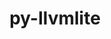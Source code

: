 ---
title: "py-llvmlite"
layout: cache
categories: [package, develop]
meta: {"compilers": ["gcc@=11.1.0", "gcc@=11.4.0", "gcc@=13.2.0", "gcc@=9.4.0", "oneapi@=2024.2.1"], "num_specs": 69, "num_specs_by_stack": {"data-vis-sdk": 4, "e4s": 29, "e4s-neoverse_v1": 4, "e4s-oneapi": 14, "e4s-power": 4, "e4s-rocm-external": 5, "ml-linux-aarch64-cpu": 2, "ml-linux-aarch64-cuda": 2, "ml-linux-x86_64-cpu": 2, "ml-linux-x86_64-cuda": 2, "root": 69}, "oss": ["ubuntu20.04", "ubuntu22.04", "ubuntu24.04"], "platforms": ["linux"], "stacks": ["data-vis-sdk", "e4s", "e4s-neoverse_v1", "e4s-oneapi", "e4s-power", "e4s-rocm-external", "ml-linux-aarch64-cpu", "ml-linux-aarch64-cuda", "ml-linux-x86_64-cpu", "ml-linux-x86_64-cuda", "root"], "targets": ["aarch64", "neoverse_v1", "ppc64le", "x86_64_v3"], "versions": ["0.41.1", "0.42.0", "0.43.0", "0.44.0"]}
spec_details: [{"compiler": "gcc@=9.4.0", "hash": "luingl3jkpa7b677vhyghcgllf4z3jcs", "os": "ubuntu20.04", "platform": "linux", "size": "-", "stacks": ["e4s-power", "root"], "tarball": "https://binaries.spack.io/develop/build_cache/linux-ubuntu20.04-ppc64le/gcc-9.4.0/py-llvmlite-0.42.0/linux-ubuntu20.04-ppc64le-gcc-9.4.0-py-llvmlite-0.42.0-luingl3jkpa7b677vhyghcgllf4z3jcs.spack", "target": "ppc64le", "variants": ["build_system=python_pip"], "versions": ["0.42.0"]}, {"compiler": "gcc@=9.4.0", "hash": "ocg3c2ylnu6wbbvziru7vqao3w3xpjg5", "os": "ubuntu20.04", "platform": "linux", "size": "-", "stacks": ["e4s-power", "root"], "tarball": "https://binaries.spack.io/develop/build_cache/linux-ubuntu20.04-ppc64le/gcc-9.4.0/py-llvmlite-0.42.0/linux-ubuntu20.04-ppc64le-gcc-9.4.0-py-llvmlite-0.42.0-ocg3c2ylnu6wbbvziru7vqao3w3xpjg5.spack", "target": "ppc64le", "variants": ["build_system=python_pip"], "versions": ["0.42.0"]}, {"compiler": "gcc@=9.4.0", "hash": "p6sqr4pda53pfjwbnp6cfncrye6g7r7v", "os": "ubuntu20.04", "platform": "linux", "size": "-", "stacks": ["e4s-power", "root"], "tarball": "https://binaries.spack.io/develop/build_cache/linux-ubuntu20.04-ppc64le/gcc-9.4.0/py-llvmlite-0.43.0/linux-ubuntu20.04-ppc64le-gcc-9.4.0-py-llvmlite-0.43.0-p6sqr4pda53pfjwbnp6cfncrye6g7r7v.spack", "target": "ppc64le", "variants": ["build_system=python_pip"], "versions": ["0.43.0"]}, {"compiler": "gcc@=9.4.0", "hash": "r77efq6jtsn2aopjgv37kjmjukn3md7d", "os": "ubuntu20.04", "platform": "linux", "size": "-", "stacks": ["e4s-power", "root"], "tarball": "https://binaries.spack.io/develop/build_cache/linux-ubuntu20.04-ppc64le/gcc-9.4.0/py-llvmlite-0.43.0/linux-ubuntu20.04-ppc64le-gcc-9.4.0-py-llvmlite-0.43.0-r77efq6jtsn2aopjgv37kjmjukn3md7d.spack", "target": "ppc64le", "variants": ["build_system=python_pip"], "versions": ["0.43.0"]}, {"compiler": "gcc@=11.1.0", "hash": "yzjl7vv7x4waetspq6v2ddekopq267wv", "os": "ubuntu20.04", "platform": "linux", "size": "-", "stacks": ["data-vis-sdk", "root"], "tarball": "https://binaries.spack.io/develop/build_cache/linux-ubuntu20.04-x86_64_v3/gcc-11.1.0/py-llvmlite-0.42.0/linux-ubuntu20.04-x86_64_v3-gcc-11.1.0-py-llvmlite-0.42.0-yzjl7vv7x4waetspq6v2ddekopq267wv.spack", "target": "x86_64_v3", "variants": ["build_system=python_pip"], "versions": ["0.42.0"]}, {"compiler": "gcc@=11.1.0", "hash": "wrugtlrz2hxvrjueym3mvqd3xcrsmvp3", "os": "ubuntu20.04", "platform": "linux", "size": "-", "stacks": ["data-vis-sdk", "root"], "tarball": "https://binaries.spack.io/develop/build_cache/linux-ubuntu20.04-x86_64_v3/gcc-11.1.0/py-llvmlite-0.42.0/linux-ubuntu20.04-x86_64_v3-gcc-11.1.0-py-llvmlite-0.42.0-wrugtlrz2hxvrjueym3mvqd3xcrsmvp3.spack", "target": "x86_64_v3", "variants": ["build_system=python_pip"], "versions": ["0.42.0"]}, {"compiler": "gcc@=11.1.0", "hash": "lkuygvbomj6vd4szagxilnix2kubed6d", "os": "ubuntu20.04", "platform": "linux", "size": "-", "stacks": ["data-vis-sdk", "root"], "tarball": "https://binaries.spack.io/develop/build_cache/linux-ubuntu20.04-x86_64_v3/gcc-11.1.0/py-llvmlite-0.42.0/linux-ubuntu20.04-x86_64_v3-gcc-11.1.0-py-llvmlite-0.42.0-lkuygvbomj6vd4szagxilnix2kubed6d.spack", "target": "x86_64_v3", "variants": ["build_system=python_pip"], "versions": ["0.42.0"]}, {"compiler": "gcc@=11.1.0", "hash": "nga3qn63voijrjovaf62ij2cidij3w74", "os": "ubuntu20.04", "platform": "linux", "size": "-", "stacks": ["root"], "tarball": "https://binaries.spack.io/develop/build_cache/linux-ubuntu20.04-x86_64_v3/gcc-11.1.0/py-llvmlite-0.42.0/linux-ubuntu20.04-x86_64_v3-gcc-11.1.0-py-llvmlite-0.42.0-nga3qn63voijrjovaf62ij2cidij3w74.spack", "target": "x86_64_v3", "variants": ["build_system=python_pip"], "versions": ["0.42.0"]}, {"compiler": "gcc@=11.1.0", "hash": "v5ysvamfxqz6jmxrt5n2u7w2demht67l", "os": "ubuntu20.04", "platform": "linux", "size": "-", "stacks": ["data-vis-sdk", "root"], "tarball": "https://binaries.spack.io/develop/build_cache/linux-ubuntu20.04-x86_64_v3/gcc-11.1.0/py-llvmlite-0.42.0/linux-ubuntu20.04-x86_64_v3-gcc-11.1.0-py-llvmlite-0.42.0-v5ysvamfxqz6jmxrt5n2u7w2demht67l.spack", "target": "x86_64_v3", "variants": ["build_system=python_pip"], "versions": ["0.42.0"]}, {"compiler": "gcc@=11.4.0", "hash": "cburgxdm32qntv5xzu4dihbyvji56moy", "os": "ubuntu22.04", "platform": "linux", "size": "-", "stacks": ["e4s-neoverse_v1", "root"], "tarball": "https://binaries.spack.io/develop/build_cache/linux-ubuntu22.04-neoverse_v1/gcc-11.4.0/py-llvmlite-0.41.1/linux-ubuntu22.04-neoverse_v1-gcc-11.4.0-py-llvmlite-0.41.1-cburgxdm32qntv5xzu4dihbyvji56moy.spack", "target": "neoverse_v1", "variants": ["build_system=python_pip"], "versions": ["0.41.1"]}, {"compiler": "gcc@=11.4.0", "hash": "dsgistuhuuws4x725an2h7lc3n4uovur", "os": "ubuntu22.04", "platform": "linux", "size": "-", "stacks": ["e4s-neoverse_v1", "root"], "tarball": "https://binaries.spack.io/develop/build_cache/linux-ubuntu22.04-neoverse_v1/gcc-11.4.0/py-llvmlite-0.41.1/linux-ubuntu22.04-neoverse_v1-gcc-11.4.0-py-llvmlite-0.41.1-dsgistuhuuws4x725an2h7lc3n4uovur.spack", "target": "neoverse_v1", "variants": ["build_system=python_pip"], "versions": ["0.41.1"]}, {"compiler": "gcc@=11.4.0", "hash": "kbpu5otxm2sl4xzxeuccbjcisco3jtqr", "os": "ubuntu22.04", "platform": "linux", "size": "-", "stacks": ["e4s-neoverse_v1", "root"], "tarball": "https://binaries.spack.io/develop/build_cache/linux-ubuntu22.04-neoverse_v1/gcc-11.4.0/py-llvmlite-0.41.1/linux-ubuntu22.04-neoverse_v1-gcc-11.4.0-py-llvmlite-0.41.1-kbpu5otxm2sl4xzxeuccbjcisco3jtqr.spack", "target": "neoverse_v1", "variants": ["build_system=python_pip"], "versions": ["0.41.1"]}, {"compiler": "gcc@=11.4.0", "hash": "mhw3y46vtk7mkpmzw5lcci3ancp67ucw", "os": "ubuntu22.04", "platform": "linux", "size": "-", "stacks": ["e4s-neoverse_v1", "root"], "tarball": "https://binaries.spack.io/develop/build_cache/linux-ubuntu22.04-neoverse_v1/gcc-11.4.0/py-llvmlite-0.41.1/linux-ubuntu22.04-neoverse_v1-gcc-11.4.0-py-llvmlite-0.41.1-mhw3y46vtk7mkpmzw5lcci3ancp67ucw.spack", "target": "neoverse_v1", "variants": ["build_system=python_pip"], "versions": ["0.41.1"]}, {"compiler": "gcc@=11.4.0", "hash": "effumegxhhwo2nbfsndan2ogqioowyqo", "os": "ubuntu22.04", "platform": "linux", "size": "-", "stacks": ["e4s-rocm-external", "root"], "tarball": "https://binaries.spack.io/develop/build_cache/linux-ubuntu22.04-x86_64_v3/gcc-11.4.0/py-llvmlite-0.42.0/linux-ubuntu22.04-x86_64_v3-gcc-11.4.0-py-llvmlite-0.42.0-effumegxhhwo2nbfsndan2ogqioowyqo.spack", "target": "x86_64_v3", "variants": ["build_system=python_pip"], "versions": ["0.42.0"]}, {"compiler": "gcc@=11.4.0", "hash": "52aphmvzpwfdmheynev6xqsfib6xcbdn", "os": "ubuntu22.04", "platform": "linux", "size": "-", "stacks": ["e4s", "root"], "tarball": "https://binaries.spack.io/develop/build_cache/linux-ubuntu22.04-x86_64_v3/gcc-11.4.0/py-llvmlite-0.42.0/linux-ubuntu22.04-x86_64_v3-gcc-11.4.0-py-llvmlite-0.42.0-52aphmvzpwfdmheynev6xqsfib6xcbdn.spack", "target": "x86_64_v3", "variants": ["build_system=python_pip"], "versions": ["0.42.0"]}, {"compiler": "gcc@=11.4.0", "hash": "vgg2rftdu4yot2vo2tclh3tqvu3en26v", "os": "ubuntu22.04", "platform": "linux", "size": "-", "stacks": ["e4s-rocm-external", "root"], "tarball": "https://binaries.spack.io/develop/build_cache/linux-ubuntu22.04-x86_64_v3/gcc-11.4.0/py-llvmlite-0.42.0/linux-ubuntu22.04-x86_64_v3-gcc-11.4.0-py-llvmlite-0.42.0-vgg2rftdu4yot2vo2tclh3tqvu3en26v.spack", "target": "x86_64_v3", "variants": ["build_system=python_pip"], "versions": ["0.42.0"]}, {"compiler": "gcc@=11.4.0", "hash": "5oeslcmcqt7kot5p36ujamtffvuksogx", "os": "ubuntu22.04", "platform": "linux", "size": "-", "stacks": ["e4s-rocm-external", "root"], "tarball": "https://binaries.spack.io/develop/build_cache/linux-ubuntu22.04-x86_64_v3/gcc-11.4.0/py-llvmlite-0.42.0/linux-ubuntu22.04-x86_64_v3-gcc-11.4.0-py-llvmlite-0.42.0-5oeslcmcqt7kot5p36ujamtffvuksogx.spack", "target": "x86_64_v3", "variants": ["build_system=python_pip"], "versions": ["0.42.0"]}, {"compiler": "gcc@=11.4.0", "hash": "irv2vv5qpmcobhg5sbkxkitexi7tf2gm", "os": "ubuntu22.04", "platform": "linux", "size": "-", "stacks": ["e4s", "root"], "tarball": "https://binaries.spack.io/develop/build_cache/linux-ubuntu22.04-x86_64_v3/gcc-11.4.0/py-llvmlite-0.42.0/linux-ubuntu22.04-x86_64_v3-gcc-11.4.0-py-llvmlite-0.42.0-irv2vv5qpmcobhg5sbkxkitexi7tf2gm.spack", "target": "x86_64_v3", "variants": ["build_system=python_pip"], "versions": ["0.42.0"]}, {"compiler": "gcc@=11.4.0", "hash": "q23hvwdkx44dmvfirwjpixddcpftt3do", "os": "ubuntu22.04", "platform": "linux", "size": "-", "stacks": ["e4s", "root"], "tarball": "https://binaries.spack.io/develop/build_cache/linux-ubuntu22.04-x86_64_v3/gcc-11.4.0/py-llvmlite-0.42.0/linux-ubuntu22.04-x86_64_v3-gcc-11.4.0-py-llvmlite-0.42.0-q23hvwdkx44dmvfirwjpixddcpftt3do.spack", "target": "x86_64_v3", "variants": ["build_system=python_pip"], "versions": ["0.42.0"]}, {"compiler": "gcc@=11.4.0", "hash": "3jupaoqdych4jd46bumhgkl5vwyth7rn", "os": "ubuntu22.04", "platform": "linux", "size": "-", "stacks": ["e4s", "root"], "tarball": "https://binaries.spack.io/develop/build_cache/linux-ubuntu22.04-x86_64_v3/gcc-11.4.0/py-llvmlite-0.42.0/linux-ubuntu22.04-x86_64_v3-gcc-11.4.0-py-llvmlite-0.42.0-3jupaoqdych4jd46bumhgkl5vwyth7rn.spack", "target": "x86_64_v3", "variants": ["build_system=python_pip"], "versions": ["0.42.0"]}, {"compiler": "gcc@=11.4.0", "hash": "y3zlntwr5lycwr4ykt36zw5lutlxps4g", "os": "ubuntu22.04", "platform": "linux", "size": "-", "stacks": ["e4s", "root"], "tarball": "https://binaries.spack.io/develop/build_cache/linux-ubuntu22.04-x86_64_v3/gcc-11.4.0/py-llvmlite-0.42.0/linux-ubuntu22.04-x86_64_v3-gcc-11.4.0-py-llvmlite-0.42.0-y3zlntwr5lycwr4ykt36zw5lutlxps4g.spack", "target": "x86_64_v3", "variants": ["build_system=python_pip"], "versions": ["0.42.0"]}, {"compiler": "gcc@=11.4.0", "hash": "mrh5kw2rvgiugo4tx3e5nhcdotyjow72", "os": "ubuntu22.04", "platform": "linux", "size": "-", "stacks": ["e4s", "root"], "tarball": "https://binaries.spack.io/develop/build_cache/linux-ubuntu22.04-x86_64_v3/gcc-11.4.0/py-llvmlite-0.42.0/linux-ubuntu22.04-x86_64_v3-gcc-11.4.0-py-llvmlite-0.42.0-mrh5kw2rvgiugo4tx3e5nhcdotyjow72.spack", "target": "x86_64_v3", "variants": ["build_system=python_pip"], "versions": ["0.42.0"]}, {"compiler": "gcc@=11.4.0", "hash": "2qhqtvoh276myggp7ho5zalxwjgsrhwy", "os": "ubuntu22.04", "platform": "linux", "size": "-", "stacks": ["e4s", "root"], "tarball": "https://binaries.spack.io/develop/build_cache/linux-ubuntu22.04-x86_64_v3/gcc-11.4.0/py-llvmlite-0.42.0/linux-ubuntu22.04-x86_64_v3-gcc-11.4.0-py-llvmlite-0.42.0-2qhqtvoh276myggp7ho5zalxwjgsrhwy.spack", "target": "x86_64_v3", "variants": ["build_system=python_pip"], "versions": ["0.42.0"]}, {"compiler": "gcc@=11.4.0", "hash": "ci2uyuttvt6iv6harkt7s4wzwptvfib2", "os": "ubuntu22.04", "platform": "linux", "size": "-", "stacks": ["e4s", "root"], "tarball": "https://binaries.spack.io/develop/build_cache/linux-ubuntu22.04-x86_64_v3/gcc-11.4.0/py-llvmlite-0.42.0/linux-ubuntu22.04-x86_64_v3-gcc-11.4.0-py-llvmlite-0.42.0-ci2uyuttvt6iv6harkt7s4wzwptvfib2.spack", "target": "x86_64_v3", "variants": ["build_system=python_pip"], "versions": ["0.42.0"]}, {"compiler": "gcc@=11.4.0", "hash": "fxwlxg6pmcodvqmxo6cvbrm3e3s3xchd", "os": "ubuntu22.04", "platform": "linux", "size": "-", "stacks": ["e4s", "root"], "tarball": "https://binaries.spack.io/develop/build_cache/linux-ubuntu22.04-x86_64_v3/gcc-11.4.0/py-llvmlite-0.42.0/linux-ubuntu22.04-x86_64_v3-gcc-11.4.0-py-llvmlite-0.42.0-fxwlxg6pmcodvqmxo6cvbrm3e3s3xchd.spack", "target": "x86_64_v3", "variants": ["build_system=python_pip"], "versions": ["0.42.0"]}, {"compiler": "gcc@=11.4.0", "hash": "s4mvkr7u5up7qknczpz4j4z7labu376e", "os": "ubuntu22.04", "platform": "linux", "size": "-", "stacks": ["e4s", "root"], "tarball": "https://binaries.spack.io/develop/build_cache/linux-ubuntu22.04-x86_64_v3/gcc-11.4.0/py-llvmlite-0.42.0/linux-ubuntu22.04-x86_64_v3-gcc-11.4.0-py-llvmlite-0.42.0-s4mvkr7u5up7qknczpz4j4z7labu376e.spack", "target": "x86_64_v3", "variants": ["build_system=python_pip"], "versions": ["0.42.0"]}, {"compiler": "gcc@=11.4.0", "hash": "7tzs3tvlppbmnb5seaafa6b6m3h334u7", "os": "ubuntu22.04", "platform": "linux", "size": "-", "stacks": ["e4s-rocm-external", "root"], "tarball": "https://binaries.spack.io/develop/build_cache/linux-ubuntu22.04-x86_64_v3/gcc-11.4.0/py-llvmlite-0.42.0/linux-ubuntu22.04-x86_64_v3-gcc-11.4.0-py-llvmlite-0.42.0-7tzs3tvlppbmnb5seaafa6b6m3h334u7.spack", "target": "x86_64_v3", "variants": ["build_system=python_pip"], "versions": ["0.42.0"]}, {"compiler": "gcc@=11.4.0", "hash": "2biokch3upxsn6z2deyhlicjtb4eyixb", "os": "ubuntu22.04", "platform": "linux", "size": "-", "stacks": ["e4s", "root"], "tarball": "https://binaries.spack.io/develop/build_cache/linux-ubuntu22.04-x86_64_v3/gcc-11.4.0/py-llvmlite-0.42.0/linux-ubuntu22.04-x86_64_v3-gcc-11.4.0-py-llvmlite-0.42.0-2biokch3upxsn6z2deyhlicjtb4eyixb.spack", "target": "x86_64_v3", "variants": ["build_system=python_pip"], "versions": ["0.42.0"]}, {"compiler": "gcc@=11.4.0", "hash": "2eq6k7w4hfzkebr4cqsjejr4zvy6lyw5", "os": "ubuntu22.04", "platform": "linux", "size": "-", "stacks": ["e4s", "root"], "tarball": "https://binaries.spack.io/develop/build_cache/linux-ubuntu22.04-x86_64_v3/gcc-11.4.0/py-llvmlite-0.42.0/linux-ubuntu22.04-x86_64_v3-gcc-11.4.0-py-llvmlite-0.42.0-2eq6k7w4hfzkebr4cqsjejr4zvy6lyw5.spack", "target": "x86_64_v3", "variants": ["build_system=python_pip"], "versions": ["0.42.0"]}, {"compiler": "gcc@=11.4.0", "hash": "5wegcni4itcd3bwbl74sis6c7zaio564", "os": "ubuntu22.04", "platform": "linux", "size": "-", "stacks": ["e4s-rocm-external", "root"], "tarball": "https://binaries.spack.io/develop/build_cache/linux-ubuntu22.04-x86_64_v3/gcc-11.4.0/py-llvmlite-0.42.0/linux-ubuntu22.04-x86_64_v3-gcc-11.4.0-py-llvmlite-0.42.0-5wegcni4itcd3bwbl74sis6c7zaio564.spack", "target": "x86_64_v3", "variants": ["build_system=python_pip"], "versions": ["0.42.0"]}, {"compiler": "gcc@=11.4.0", "hash": "jxd732zatne5v3ht6nf6gyml6cm4g3dl", "os": "ubuntu22.04", "platform": "linux", "size": "-", "stacks": ["e4s", "root"], "tarball": "https://binaries.spack.io/develop/build_cache/linux-ubuntu22.04-x86_64_v3/gcc-11.4.0/py-llvmlite-0.42.0/linux-ubuntu22.04-x86_64_v3-gcc-11.4.0-py-llvmlite-0.42.0-jxd732zatne5v3ht6nf6gyml6cm4g3dl.spack", "target": "x86_64_v3", "variants": ["build_system=python_pip"], "versions": ["0.42.0"]}, {"compiler": "gcc@=11.4.0", "hash": "ofjxetgvgntwmcep27hcjdkkaf4cx4o4", "os": "ubuntu22.04", "platform": "linux", "size": "-", "stacks": ["e4s", "root"], "tarball": "https://binaries.spack.io/develop/build_cache/linux-ubuntu22.04-x86_64_v3/gcc-11.4.0/py-llvmlite-0.42.0/linux-ubuntu22.04-x86_64_v3-gcc-11.4.0-py-llvmlite-0.42.0-ofjxetgvgntwmcep27hcjdkkaf4cx4o4.spack", "target": "x86_64_v3", "variants": ["build_system=python_pip"], "versions": ["0.42.0"]}, {"compiler": "gcc@=11.4.0", "hash": "ove6wt5owic5qet3xib6oseurul5ura6", "os": "ubuntu22.04", "platform": "linux", "size": "-", "stacks": ["e4s", "root"], "tarball": "https://binaries.spack.io/develop/build_cache/linux-ubuntu22.04-x86_64_v3/gcc-11.4.0/py-llvmlite-0.42.0/linux-ubuntu22.04-x86_64_v3-gcc-11.4.0-py-llvmlite-0.42.0-ove6wt5owic5qet3xib6oseurul5ura6.spack", "target": "x86_64_v3", "variants": ["build_system=python_pip"], "versions": ["0.42.0"]}, {"compiler": "gcc@=11.4.0", "hash": "q7a5cmt5vwvsolvbyqzqueqzbjrdtjju", "os": "ubuntu22.04", "platform": "linux", "size": "-", "stacks": ["e4s", "root"], "tarball": "https://binaries.spack.io/develop/build_cache/linux-ubuntu22.04-x86_64_v3/gcc-11.4.0/py-llvmlite-0.42.0/linux-ubuntu22.04-x86_64_v3-gcc-11.4.0-py-llvmlite-0.42.0-q7a5cmt5vwvsolvbyqzqueqzbjrdtjju.spack", "target": "x86_64_v3", "variants": ["build_system=python_pip"], "versions": ["0.42.0"]}, {"compiler": "gcc@=11.4.0", "hash": "swuhgu2opntnbki2uas5l3ejkch4ip3d", "os": "ubuntu22.04", "platform": "linux", "size": "-", "stacks": ["e4s", "root"], "tarball": "https://binaries.spack.io/develop/build_cache/linux-ubuntu22.04-x86_64_v3/gcc-11.4.0/py-llvmlite-0.42.0/linux-ubuntu22.04-x86_64_v3-gcc-11.4.0-py-llvmlite-0.42.0-swuhgu2opntnbki2uas5l3ejkch4ip3d.spack", "target": "x86_64_v3", "variants": ["build_system=python_pip"], "versions": ["0.42.0"]}, {"compiler": "gcc@=11.4.0", "hash": "ujkigdy47bocupgl52wus6w2r2oggv2q", "os": "ubuntu22.04", "platform": "linux", "size": "-", "stacks": ["e4s", "root"], "tarball": "https://binaries.spack.io/develop/build_cache/linux-ubuntu22.04-x86_64_v3/gcc-11.4.0/py-llvmlite-0.42.0/linux-ubuntu22.04-x86_64_v3-gcc-11.4.0-py-llvmlite-0.42.0-ujkigdy47bocupgl52wus6w2r2oggv2q.spack", "target": "x86_64_v3", "variants": ["build_system=python_pip"], "versions": ["0.42.0"]}, {"compiler": "gcc@=11.4.0", "hash": "yi3t7obnutafcqhpxtgpsqtizlszn3gx", "os": "ubuntu22.04", "platform": "linux", "size": "-", "stacks": ["e4s", "root"], "tarball": "https://binaries.spack.io/develop/build_cache/linux-ubuntu22.04-x86_64_v3/gcc-11.4.0/py-llvmlite-0.42.0/linux-ubuntu22.04-x86_64_v3-gcc-11.4.0-py-llvmlite-0.42.0-yi3t7obnutafcqhpxtgpsqtizlszn3gx.spack", "target": "x86_64_v3", "variants": ["build_system=python_pip"], "versions": ["0.42.0"]}, {"compiler": "gcc@=11.4.0", "hash": "3tz2cjfmztwzbsth5fizpufoe6ampt36", "os": "ubuntu22.04", "platform": "linux", "size": "-", "stacks": ["e4s", "root"], "tarball": "https://binaries.spack.io/develop/build_cache/linux-ubuntu22.04-x86_64_v3/gcc-11.4.0/py-llvmlite-0.43.0/linux-ubuntu22.04-x86_64_v3-gcc-11.4.0-py-llvmlite-0.43.0-3tz2cjfmztwzbsth5fizpufoe6ampt36.spack", "target": "x86_64_v3", "variants": ["build_system=python_pip"], "versions": ["0.43.0"]}, {"compiler": "gcc@=11.4.0", "hash": "7mghzxmcolgf2ms3fcjdisikbaosn6jq", "os": "ubuntu22.04", "platform": "linux", "size": "-", "stacks": ["e4s", "root"], "tarball": "https://binaries.spack.io/develop/build_cache/linux-ubuntu22.04-x86_64_v3/gcc-11.4.0/py-llvmlite-0.43.0/linux-ubuntu22.04-x86_64_v3-gcc-11.4.0-py-llvmlite-0.43.0-7mghzxmcolgf2ms3fcjdisikbaosn6jq.spack", "target": "x86_64_v3", "variants": ["build_system=python_pip"], "versions": ["0.43.0"]}, {"compiler": "gcc@=11.4.0", "hash": "cbrhrorszpf3kbh4o2a5ezjqnwrflahv", "os": "ubuntu22.04", "platform": "linux", "size": "-", "stacks": ["e4s", "root"], "tarball": "https://binaries.spack.io/develop/build_cache/linux-ubuntu22.04-x86_64_v3/gcc-11.4.0/py-llvmlite-0.43.0/linux-ubuntu22.04-x86_64_v3-gcc-11.4.0-py-llvmlite-0.43.0-cbrhrorszpf3kbh4o2a5ezjqnwrflahv.spack", "target": "x86_64_v3", "variants": ["build_system=python_pip"], "versions": ["0.43.0"]}, {"compiler": "gcc@=11.4.0", "hash": "izke2kwk2tpr5hcsoeshexkr7ho22pcy", "os": "ubuntu22.04", "platform": "linux", "size": "-", "stacks": ["e4s", "root"], "tarball": "https://binaries.spack.io/develop/build_cache/linux-ubuntu22.04-x86_64_v3/gcc-11.4.0/py-llvmlite-0.43.0/linux-ubuntu22.04-x86_64_v3-gcc-11.4.0-py-llvmlite-0.43.0-izke2kwk2tpr5hcsoeshexkr7ho22pcy.spack", "target": "x86_64_v3", "variants": ["build_system=python_pip"], "versions": ["0.43.0"]}, {"compiler": "gcc@=11.4.0", "hash": "jkxzne2mamyeneqc2qdweoolz67w46gu", "os": "ubuntu22.04", "platform": "linux", "size": "-", "stacks": ["e4s", "root"], "tarball": "https://binaries.spack.io/develop/build_cache/linux-ubuntu22.04-x86_64_v3/gcc-11.4.0/py-llvmlite-0.43.0/linux-ubuntu22.04-x86_64_v3-gcc-11.4.0-py-llvmlite-0.43.0-jkxzne2mamyeneqc2qdweoolz67w46gu.spack", "target": "x86_64_v3", "variants": ["build_system=python_pip"], "versions": ["0.43.0"]}, {"compiler": "gcc@=11.4.0", "hash": "xzqefrweltkcvqmiskkgg3bisfexfypa", "os": "ubuntu22.04", "platform": "linux", "size": "-", "stacks": ["e4s", "root"], "tarball": "https://binaries.spack.io/develop/build_cache/linux-ubuntu22.04-x86_64_v3/gcc-11.4.0/py-llvmlite-0.43.0/linux-ubuntu22.04-x86_64_v3-gcc-11.4.0-py-llvmlite-0.43.0-xzqefrweltkcvqmiskkgg3bisfexfypa.spack", "target": "x86_64_v3", "variants": ["build_system=python_pip"], "versions": ["0.43.0"]}, {"compiler": "gcc@=11.4.0", "hash": "4of4mdsyoung5kxobxxn7jztnwlifzds", "os": "ubuntu22.04", "platform": "linux", "size": "-", "stacks": ["e4s", "root"], "tarball": "https://binaries.spack.io/develop/build_cache/linux-ubuntu22.04-x86_64_v3/gcc-11.4.0/py-llvmlite-0.44.0/linux-ubuntu22.04-x86_64_v3-gcc-11.4.0-py-llvmlite-0.44.0-4of4mdsyoung5kxobxxn7jztnwlifzds.spack", "target": "x86_64_v3", "variants": ["build_system=python_pip"], "versions": ["0.44.0"]}, {"compiler": "gcc@=11.4.0", "hash": "hdh7n2gehjfimrgax4pdxx3bclzazl3x", "os": "ubuntu22.04", "platform": "linux", "size": "-", "stacks": ["e4s", "root"], "tarball": "https://binaries.spack.io/develop/build_cache/linux-ubuntu22.04-x86_64_v3/gcc-11.4.0/py-llvmlite-0.44.0/linux-ubuntu22.04-x86_64_v3-gcc-11.4.0-py-llvmlite-0.44.0-hdh7n2gehjfimrgax4pdxx3bclzazl3x.spack", "target": "x86_64_v3", "variants": ["build_system=python_pip"], "versions": ["0.44.0"]}, {"compiler": "gcc@=11.4.0", "hash": "miokd5wk7etwk76wjiyja4ztir6zb7uj", "os": "ubuntu22.04", "platform": "linux", "size": "-", "stacks": ["e4s", "root"], "tarball": "https://binaries.spack.io/develop/build_cache/linux-ubuntu22.04-x86_64_v3/gcc-11.4.0/py-llvmlite-0.44.0/linux-ubuntu22.04-x86_64_v3-gcc-11.4.0-py-llvmlite-0.44.0-miokd5wk7etwk76wjiyja4ztir6zb7uj.spack", "target": "x86_64_v3", "variants": ["build_system=python_pip"], "versions": ["0.44.0"]}, {"compiler": "gcc@=11.4.0", "hash": "n7hw47gcifpqfxkonoukjijncy4ivv37", "os": "ubuntu22.04", "platform": "linux", "size": "-", "stacks": ["e4s", "root"], "tarball": "https://binaries.spack.io/develop/build_cache/linux-ubuntu22.04-x86_64_v3/gcc-11.4.0/py-llvmlite-0.44.0/linux-ubuntu22.04-x86_64_v3-gcc-11.4.0-py-llvmlite-0.44.0-n7hw47gcifpqfxkonoukjijncy4ivv37.spack", "target": "x86_64_v3", "variants": ["build_system=python_pip"], "versions": ["0.44.0"]}, {"compiler": "oneapi@=2024.2.1", "hash": "2imt6wd52tqlnwdqxurxpu2x356qdojq", "os": "ubuntu22.04", "platform": "linux", "size": "-", "stacks": ["e4s-oneapi", "root"], "tarball": "https://binaries.spack.io/develop/build_cache/linux-ubuntu22.04-x86_64_v3/oneapi-2024.2.1/py-llvmlite-0.42.0/linux-ubuntu22.04-x86_64_v3-oneapi-2024.2.1-py-llvmlite-0.42.0-2imt6wd52tqlnwdqxurxpu2x356qdojq.spack", "target": "x86_64_v3", "variants": ["build_system=python_pip"], "versions": ["0.42.0"]}, {"compiler": "oneapi@=2024.2.1", "hash": "5bg4tckriqnfnrjisygpkedjaepnxqlv", "os": "ubuntu22.04", "platform": "linux", "size": "-", "stacks": ["e4s-oneapi", "root"], "tarball": "https://binaries.spack.io/develop/build_cache/linux-ubuntu22.04-x86_64_v3/oneapi-2024.2.1/py-llvmlite-0.42.0/linux-ubuntu22.04-x86_64_v3-oneapi-2024.2.1-py-llvmlite-0.42.0-5bg4tckriqnfnrjisygpkedjaepnxqlv.spack", "target": "x86_64_v3", "variants": ["build_system=python_pip"], "versions": ["0.42.0"]}, {"compiler": "oneapi@=2024.2.1", "hash": "5uil7kqrdy7cc7nlgjpdmmkrx2yw6dxj", "os": "ubuntu22.04", "platform": "linux", "size": "-", "stacks": ["e4s-oneapi", "root"], "tarball": "https://binaries.spack.io/develop/build_cache/linux-ubuntu22.04-x86_64_v3/oneapi-2024.2.1/py-llvmlite-0.42.0/linux-ubuntu22.04-x86_64_v3-oneapi-2024.2.1-py-llvmlite-0.42.0-5uil7kqrdy7cc7nlgjpdmmkrx2yw6dxj.spack", "target": "x86_64_v3", "variants": ["build_system=python_pip"], "versions": ["0.42.0"]}, {"compiler": "oneapi@=2024.2.1", "hash": "65wmty3bymexuzvtlenexlz6qxtcn7lb", "os": "ubuntu22.04", "platform": "linux", "size": "-", "stacks": ["e4s-oneapi", "root"], "tarball": "https://binaries.spack.io/develop/build_cache/linux-ubuntu22.04-x86_64_v3/oneapi-2024.2.1/py-llvmlite-0.42.0/linux-ubuntu22.04-x86_64_v3-oneapi-2024.2.1-py-llvmlite-0.42.0-65wmty3bymexuzvtlenexlz6qxtcn7lb.spack", "target": "x86_64_v3", "variants": ["build_system=python_pip"], "versions": ["0.42.0"]}, {"compiler": "oneapi@=2024.2.1", "hash": "66f355cerezoxabakbfwad73226bd6up", "os": "ubuntu22.04", "platform": "linux", "size": "-", "stacks": ["e4s-oneapi", "root"], "tarball": "https://binaries.spack.io/develop/build_cache/linux-ubuntu22.04-x86_64_v3/oneapi-2024.2.1/py-llvmlite-0.42.0/linux-ubuntu22.04-x86_64_v3-oneapi-2024.2.1-py-llvmlite-0.42.0-66f355cerezoxabakbfwad73226bd6up.spack", "target": "x86_64_v3", "variants": ["build_system=python_pip"], "versions": ["0.42.0"]}, {"compiler": "oneapi@=2024.2.1", "hash": "6ngkr6p7yrnznfamlbq45xljvjmovim4", "os": "ubuntu22.04", "platform": "linux", "size": "-", "stacks": ["e4s-oneapi", "root"], "tarball": "https://binaries.spack.io/develop/build_cache/linux-ubuntu22.04-x86_64_v3/oneapi-2024.2.1/py-llvmlite-0.42.0/linux-ubuntu22.04-x86_64_v3-oneapi-2024.2.1-py-llvmlite-0.42.0-6ngkr6p7yrnznfamlbq45xljvjmovim4.spack", "target": "x86_64_v3", "variants": ["build_system=python_pip"], "versions": ["0.42.0"]}, {"compiler": "oneapi@=2024.2.1", "hash": "7dkgz6xmagdtb2ojos4yjhzlz2bzvtty", "os": "ubuntu22.04", "platform": "linux", "size": "-", "stacks": ["e4s-oneapi", "root"], "tarball": "https://binaries.spack.io/develop/build_cache/linux-ubuntu22.04-x86_64_v3/oneapi-2024.2.1/py-llvmlite-0.42.0/linux-ubuntu22.04-x86_64_v3-oneapi-2024.2.1-py-llvmlite-0.42.0-7dkgz6xmagdtb2ojos4yjhzlz2bzvtty.spack", "target": "x86_64_v3", "variants": ["build_system=python_pip"], "versions": ["0.42.0"]}, {"compiler": "oneapi@=2024.2.1", "hash": "7vssczkwbb3ghlbmn4mdebzuqf4doo3w", "os": "ubuntu22.04", "platform": "linux", "size": "-", "stacks": ["e4s-oneapi", "root"], "tarball": "https://binaries.spack.io/develop/build_cache/linux-ubuntu22.04-x86_64_v3/oneapi-2024.2.1/py-llvmlite-0.42.0/linux-ubuntu22.04-x86_64_v3-oneapi-2024.2.1-py-llvmlite-0.42.0-7vssczkwbb3ghlbmn4mdebzuqf4doo3w.spack", "target": "x86_64_v3", "variants": ["build_system=python_pip"], "versions": ["0.42.0"]}, {"compiler": "oneapi@=2024.2.1", "hash": "7wnhaehz4xvwcbcbquh56bkuvr7horxe", "os": "ubuntu22.04", "platform": "linux", "size": "-", "stacks": ["e4s-oneapi", "root"], "tarball": "https://binaries.spack.io/develop/build_cache/linux-ubuntu22.04-x86_64_v3/oneapi-2024.2.1/py-llvmlite-0.42.0/linux-ubuntu22.04-x86_64_v3-oneapi-2024.2.1-py-llvmlite-0.42.0-7wnhaehz4xvwcbcbquh56bkuvr7horxe.spack", "target": "x86_64_v3", "variants": ["build_system=python_pip"], "versions": ["0.42.0"]}, {"compiler": "oneapi@=2024.2.1", "hash": "g6gko6vswhfqjjjyyfhydfqmquf7avar", "os": "ubuntu22.04", "platform": "linux", "size": "-", "stacks": ["e4s-oneapi", "root"], "tarball": "https://binaries.spack.io/develop/build_cache/linux-ubuntu22.04-x86_64_v3/oneapi-2024.2.1/py-llvmlite-0.42.0/linux-ubuntu22.04-x86_64_v3-oneapi-2024.2.1-py-llvmlite-0.42.0-g6gko6vswhfqjjjyyfhydfqmquf7avar.spack", "target": "x86_64_v3", "variants": ["build_system=python_pip"], "versions": ["0.42.0"]}, {"compiler": "oneapi@=2024.2.1", "hash": "lcrp5w333jln4gbolft4c3dsv363kt5n", "os": "ubuntu22.04", "platform": "linux", "size": "-", "stacks": ["e4s-oneapi", "root"], "tarball": "https://binaries.spack.io/develop/build_cache/linux-ubuntu22.04-x86_64_v3/oneapi-2024.2.1/py-llvmlite-0.42.0/linux-ubuntu22.04-x86_64_v3-oneapi-2024.2.1-py-llvmlite-0.42.0-lcrp5w333jln4gbolft4c3dsv363kt5n.spack", "target": "x86_64_v3", "variants": ["build_system=python_pip"], "versions": ["0.42.0"]}, {"compiler": "oneapi@=2024.2.1", "hash": "ldqg2ipmyyqienb3z5bhntpgkrvhhaap", "os": "ubuntu22.04", "platform": "linux", "size": "-", "stacks": ["e4s-oneapi", "root"], "tarball": "https://binaries.spack.io/develop/build_cache/linux-ubuntu22.04-x86_64_v3/oneapi-2024.2.1/py-llvmlite-0.42.0/linux-ubuntu22.04-x86_64_v3-oneapi-2024.2.1-py-llvmlite-0.42.0-ldqg2ipmyyqienb3z5bhntpgkrvhhaap.spack", "target": "x86_64_v3", "variants": ["build_system=python_pip"], "versions": ["0.42.0"]}, {"compiler": "oneapi@=2024.2.1", "hash": "t66oydtihtr45chieubhgny57rjnwbxh", "os": "ubuntu22.04", "platform": "linux", "size": "-", "stacks": ["e4s-oneapi", "root"], "tarball": "https://binaries.spack.io/develop/build_cache/linux-ubuntu22.04-x86_64_v3/oneapi-2024.2.1/py-llvmlite-0.42.0/linux-ubuntu22.04-x86_64_v3-oneapi-2024.2.1-py-llvmlite-0.42.0-t66oydtihtr45chieubhgny57rjnwbxh.spack", "target": "x86_64_v3", "variants": ["build_system=python_pip"], "versions": ["0.42.0"]}, {"compiler": "oneapi@=2024.2.1", "hash": "vqvtcgye7ycrfj2eygbg3jtybqxyrvnt", "os": "ubuntu22.04", "platform": "linux", "size": "-", "stacks": ["e4s-oneapi", "root"], "tarball": "https://binaries.spack.io/develop/build_cache/linux-ubuntu22.04-x86_64_v3/oneapi-2024.2.1/py-llvmlite-0.42.0/linux-ubuntu22.04-x86_64_v3-oneapi-2024.2.1-py-llvmlite-0.42.0-vqvtcgye7ycrfj2eygbg3jtybqxyrvnt.spack", "target": "x86_64_v3", "variants": ["build_system=python_pip"], "versions": ["0.42.0"]}, {"compiler": "gcc@=13.2.0", "hash": "hr47lij7lhk7ovpalbr4v527q7nvojmu", "os": "ubuntu24.04", "platform": "linux", "size": "-", "stacks": ["ml-linux-aarch64-cuda", "root"], "tarball": "https://binaries.spack.io/develop/build_cache/linux-ubuntu24.04-aarch64/gcc-13.2.0/py-llvmlite-0.42.0/linux-ubuntu24.04-aarch64-gcc-13.2.0-py-llvmlite-0.42.0-hr47lij7lhk7ovpalbr4v527q7nvojmu.spack", "target": "aarch64", "variants": ["build_system=python_pip"], "versions": ["0.42.0"]}, {"compiler": "gcc@=13.2.0", "hash": "mltyrpb7fwph2mtgb236myordiy6mjpa", "os": "ubuntu24.04", "platform": "linux", "size": "-", "stacks": ["ml-linux-aarch64-cuda", "root"], "tarball": "https://binaries.spack.io/develop/build_cache/linux-ubuntu24.04-aarch64/gcc-13.2.0/py-llvmlite-0.42.0/linux-ubuntu24.04-aarch64-gcc-13.2.0-py-llvmlite-0.42.0-mltyrpb7fwph2mtgb236myordiy6mjpa.spack", "target": "aarch64", "variants": ["build_system=python_pip"], "versions": ["0.42.0"]}, {"compiler": "gcc@=13.2.0", "hash": "3zd2c2tsy4xihzl45x4ar3su4cml5hu2", "os": "ubuntu24.04", "platform": "linux", "size": "-", "stacks": ["ml-linux-aarch64-cpu", "root"], "tarball": "https://binaries.spack.io/develop/build_cache/linux-ubuntu24.04-aarch64/gcc-13.2.0/py-llvmlite-0.42.0/linux-ubuntu24.04-aarch64-gcc-13.2.0-py-llvmlite-0.42.0-3zd2c2tsy4xihzl45x4ar3su4cml5hu2.spack", "target": "aarch64", "variants": ["build_system=python_pip"], "versions": ["0.42.0"]}, {"compiler": "gcc@=13.2.0", "hash": "afcppugbi57sexf6mulhzod3aawbbji7", "os": "ubuntu24.04", "platform": "linux", "size": "-", "stacks": ["ml-linux-aarch64-cpu", "root"], "tarball": "https://binaries.spack.io/develop/build_cache/linux-ubuntu24.04-aarch64/gcc-13.2.0/py-llvmlite-0.42.0/linux-ubuntu24.04-aarch64-gcc-13.2.0-py-llvmlite-0.42.0-afcppugbi57sexf6mulhzod3aawbbji7.spack", "target": "aarch64", "variants": ["build_system=python_pip"], "versions": ["0.42.0"]}, {"compiler": "gcc@=13.2.0", "hash": "izdy36akz2r27d74qllr4vqswnslly3n", "os": "ubuntu24.04", "platform": "linux", "size": "-", "stacks": ["ml-linux-x86_64-cpu", "root"], "tarball": "https://binaries.spack.io/develop/build_cache/linux-ubuntu24.04-x86_64_v3/gcc-13.2.0/py-llvmlite-0.42.0/linux-ubuntu24.04-x86_64_v3-gcc-13.2.0-py-llvmlite-0.42.0-izdy36akz2r27d74qllr4vqswnslly3n.spack", "target": "x86_64_v3", "variants": ["build_system=python_pip"], "versions": ["0.42.0"]}, {"compiler": "gcc@=13.2.0", "hash": "b5hvxxedjoex3z3szqhdkg5wkys72ma3", "os": "ubuntu24.04", "platform": "linux", "size": "-", "stacks": ["ml-linux-x86_64-cpu", "root"], "tarball": "https://binaries.spack.io/develop/build_cache/linux-ubuntu24.04-x86_64_v3/gcc-13.2.0/py-llvmlite-0.42.0/linux-ubuntu24.04-x86_64_v3-gcc-13.2.0-py-llvmlite-0.42.0-b5hvxxedjoex3z3szqhdkg5wkys72ma3.spack", "target": "x86_64_v3", "variants": ["build_system=python_pip"], "versions": ["0.42.0"]}, {"compiler": "gcc@=13.2.0", "hash": "ins2yy4ptnaom53ajyjk7voo4o6gproa", "os": "ubuntu24.04", "platform": "linux", "size": "-", "stacks": ["ml-linux-x86_64-cuda", "root"], "tarball": "https://binaries.spack.io/develop/build_cache/linux-ubuntu24.04-x86_64_v3/gcc-13.2.0/py-llvmlite-0.42.0/linux-ubuntu24.04-x86_64_v3-gcc-13.2.0-py-llvmlite-0.42.0-ins2yy4ptnaom53ajyjk7voo4o6gproa.spack", "target": "x86_64_v3", "variants": ["build_system=python_pip"], "versions": ["0.42.0"]}, {"compiler": "gcc@=13.2.0", "hash": "kc44lyfapjvidkwq7xaytuhxfsx7mtt3", "os": "ubuntu24.04", "platform": "linux", "size": "-", "stacks": ["ml-linux-x86_64-cuda", "root"], "tarball": "https://binaries.spack.io/develop/build_cache/linux-ubuntu24.04-x86_64_v3/gcc-13.2.0/py-llvmlite-0.42.0/linux-ubuntu24.04-x86_64_v3-gcc-13.2.0-py-llvmlite-0.42.0-kc44lyfapjvidkwq7xaytuhxfsx7mtt3.spack", "target": "x86_64_v3", "variants": ["build_system=python_pip"], "versions": ["0.42.0"]}]
---